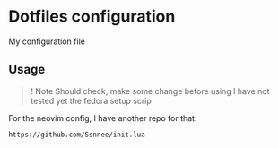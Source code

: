 # Dotfiles configuration

My configuration file

## Usage
>! Note
> Should check, make some change before using
> I have not tested yet the fedora setup scrip

For the neovim config, I have another repo for that:
```
https://github.com/Ssnnee/init.lua
```
